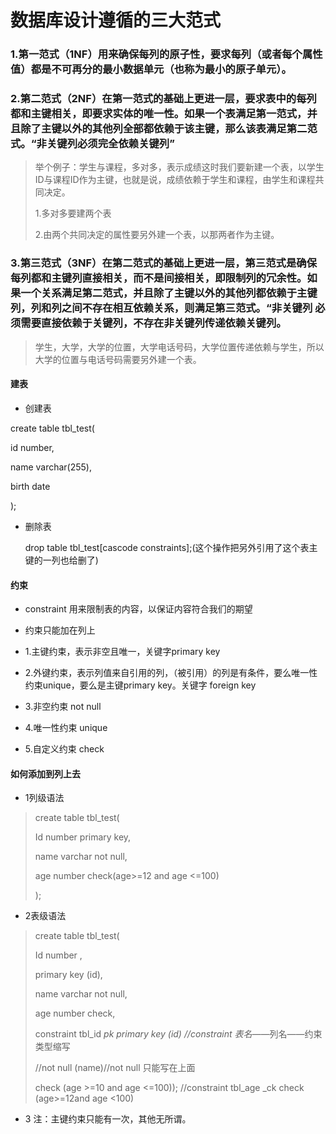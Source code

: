# 数据库设计遵循的三大范式

### 1.第一范式（1NF）用来确保每列的原子性，要求每列（或者每个属性值）都是不可再分的最小数据单元（也称为最小的原子单元）。

### 2.第二范式（2NF）在第一范式的基础上更进一层，要求表中的每列都和主键相关，即要求实体的唯一性。如果一个表满足第一范式，并且除了主键以外的其他列全部都依赖于该主键，那么该表满足第二范式。“非关键列必须完全依赖关键列”

>举个例子：学生与课程，多对多，表示成绩这时我们要新建一个表，以学生ID与课程ID作为主键，也就是说，成绩依赖于学生和课程，由学生和课程共同决定。
>
>1.多对多要建两个表
>
>2.由两个共同决定的属性要另外建一个表，以那两者作为主键。

### 3.第三范式（3NF）在第二范式的基础上更进一层，第三范式是确保每列都和主键列直接相关，而不是间接相关，即限制列的冗余性。如果一个关系满足第二范式，并且除了主键以外的其他列都依赖于主键列，列和列之间不存在相互依赖关系，则满足第三范式。**“非关键列 必须需要直接依赖于关键列，不存在非关键列传递依赖关键列**。

>学生，大学，大学的位置，大学电话号码，大学位置传递依赖与学生，所以大学的位置与电话号码需要另外建一个表。

#### 建表

*  创建表

  create table  tbl_test(

  id number,

  name varchar(255),

  birth date

  );

  * 删除表

    drop table tbl_test[cascode  constraints];(这个操作把另外引用了这个表主键的一列也给删了)

#### 约束

* constraint 用来限制表的内容，以保证内容符合我们的期望

* 约束只能加在列上

* 1.主键约束，表示非空且唯一，关键字primary key

* 2.外键约束，表示列值来自引用的列，（被引用）的列是有条件，要么唯一性约束unique，要么是主键primary key。关键字 foreign key

* 3.非空约束 not null

* 4.唯一性约束 unique

* 5.自定义约束 check

  

#### 如何添加到列上去

* 1列级语法

>create table tbl_test(
>
>Id number primary key,
>
>name varchar not null,
>
>age number check(age>=12 and age <=100)
>
>);

* 2表级语法

  

> create table tbl_test(
>
> Id number ,
>
> primary key (id),
>
> name varchar  not null,
>
> age number check,
>
>  constraint tbl_id _pk primary key (id)       //constraint 表名_——列名——约束类型缩写
>
> //not null (name)//not null 只能写在上面
>
> check (age >=10 and age <=100));     //constraint tbl_age _ck check (age>=12and age <100)

* 3  注：主键约束只能有一次，其他无所谓。